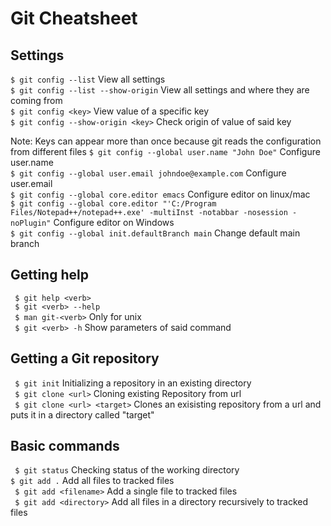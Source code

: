 # Git Cheatsheet

## Settings
```$ git config --list``` View all settings  
```$ git config --list --show-origin``` View all settings and where they are coming from  
```$ git config <key>``` View value of a specific key  
```$ git config --show-origin <key>``` Check origin of value of said key

Note: Keys can appear more than once because git reads the configuration from different files
```$ git config --global user.name "John Doe"``` Configure user.name  
```$ git config --global user.email johndoe@example.com``` Configure user.email  
```$ git config --global core.editor emacs``` Configure editor on linux/mac  
```$ git config --global core.editor "'C:/Program Files/Notepad++/notepad++.exe' -multiInst -notabbar -nosession -noPlugin"``` Configure editor on Windows  
```$ git config --global init.defaultBranch main``` Change default main branch  

## Getting help
``` $ git help <verb>```  
``` $ git <verb> --help```  
``` $ man git-<verb>``` Only for unix  
``` $ git <verb> -h``` Show parameters of said command  

## Getting a Git repository
``` $ git init``` Initializing a repository in an existing directory  
``` $ git clone <url>``` Cloning existing Repository from url  
``` $ git clone <url> <target>``` Clones an exisisting repository from a url and puts it in a directory called "target"  

## Basic commands
``` $ git status``` Checking status of the working directory  
``` $ git add . ``` Add all files to tracked files  
``` $ git add <filename>``` Add a single file to tracked files  
``` $ git add <directory>``` Add all files in a directory recursively to tracked files  
